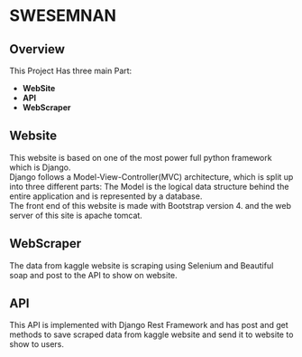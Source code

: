 # SWESEMNAN

##  Overview  
This Project Has three main Part: <br/>
- **WebSite**<br/>
- **API**<br/>
- **WebScraper**<br/>


##  Website
This website is based on one of the most power full python framework which is Django.<br>
Django follows a Model-View-Controller(MVC) architecture, which is split up into three different parts: The Model is the logical data structure behind the entire application and is represented by a database.<br>
The front end of this website is made with Bootstrap version 4.
and the web server of this site is apache tomcat.

## WebScraper
The data from kaggle website is scraping using Selenium and Beautiful soap
and post to the API to show on website.

## API 
This API is implemented with Django Rest Framework and has post and get methods to save scraped data from kaggle website and send it to website to show to users.


